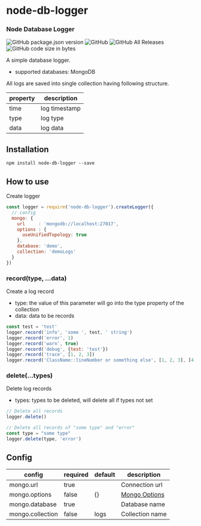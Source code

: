 # node-db-logger

### Node Database Logger

![GitHub package.json version](https://img.shields.io/github/package-json/v/lachezargrigorov/node-db-logger)
![GitHub](https://img.shields.io/github/license/lachezargrigorov/node-db-logger)
![GitHub All Releases](https://img.shields.io/github/downloads/lachezargrigorov/node-db-logger/total)
![GitHub code size in bytes](https://img.shields.io/github/languages/code-size/lachezargrigorov/node-db-logger)

A simple database logger. 

- supported databases: MongoDB

All logs are saved into single collection having following structure. 

| property 	| description   	|
|----------	|---------------	|
| time     	| log timestamp 	|
| type     	| log type      	|
| data      | log data      	|

## Installation

`npm install node-db-logger --save`

## How to use

Create logger

```javascript
const logger = require('node-db-logger').createLogger({
  // config 
  mongo: {
    url     : 'mongodb://localhost:27017',
    options : {
      useUnifiedTopology: true
    },
    database: 'demo',
    collection: 'demoLogs'
  }
})
``` 
 
### record(type, ...data)

Create a log record

- type: the value of this parameter will go into the type property of the collection
- data: data to be records   

```javascript
const test = 'test'
logger.record('info', 'some ', test, ' string')
logger.record('error', 1)
logger.record('warn', true)
logger.record('debug', {test: 'test'})
logger.record('trace', [1, 2, 3])
logger.record('ClassName::lineNumber or something else', [1, 2, 3], [4, 5, 6], [7, 8, 9])  
```  

### delete(...types)

Delete log records

- types: types to be deleted, will delete all if types not set

```javascript
// Delete all records
logger.delete() 

// Delete all records of "some type" and "error" 
const type = "some type" 
logger.delete(type, 'error')
```             

## Config

| config           	| required 	| default 	| description     	|
|------------------	|----------	|---------	|-----------------	|
| mongo.url        	| true     	|         	| Connection url  	|
| mongo.options    	| false    	| {}      	| [Mongo Options](https://mongodb.github.io/node-mongodb-native/3.2/api/MongoClient.html)                	|
| mongo.database   	| true     	|         	| Database name   	|
| mongo.collection 	| false    	| logs    	| Collection name 	|   
     


                             
